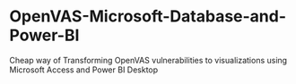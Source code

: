 # OpenVAS-Microsoft-Database-and-Power-BI
Cheap way of Transforming OpenVAS vulnerabilities to visualizations using Microsoft Access and Power BI Desktop
